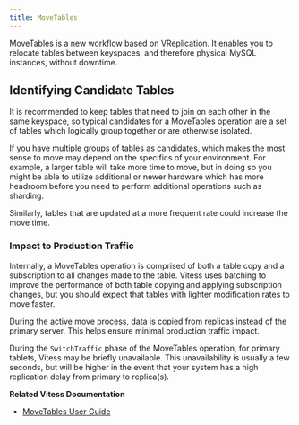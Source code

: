 ```yaml
---
title: MoveTables
---
```


MoveTables is a new workflow based on VReplication. It enables you to relocate tables between keyspaces, and therefore physical MySQL instances, without downtime.

## Identifying Candidate Tables

It is recommended to keep tables that need to join on each other in the same keyspace, so typical candidates for a MoveTables operation are a set of tables which logically group together or are otherwise isolated.

If you have multiple groups of tables as candidates, which makes the most sense to move may depend on the specifics of your environment. For example, a larger table will take more time to move, but in doing so you might be able to utilize additional or newer hardware which has more headroom before you need to perform additional operations such as sharding.

Similarly, tables that are updated at a more frequent rate could increase the move time.

### Impact to Production Traffic

Internally, a MoveTables operation is comprised of both a table copy and a subscription to all changes made to the table. Vitess uses batching to improve the performance of both table copying and applying subscription changes, but you should expect that tables with lighter modification rates to move faster.

During the active move process, data is copied from replicas instead of the primary server. This helps ensure minimal production traffic impact.

During the `SwitchTraffic` phase of the MoveTables operation, for primary tablets, Vitess may be briefly unavailable. This unavailability is usually a few seconds, but will be higher in the event that your system has a high replication delay from primary to replica(s).


**Related Vitess Documentation**

* [MoveTables User Guide](../../user-guides/migration/move-tables)
